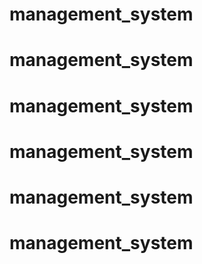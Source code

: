 # management_system
# management_system
# management_system
# management_system
# management_system
# management_system
